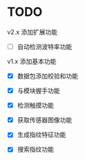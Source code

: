 
# TODO

v2.x 添加扩展功能

+ [ ] 自动检测波特率功能

v1.x 添加基本功能

+ [x] 数据包添加校验和功能
+ [x] 与模块握手功能
+ [x] 检测触摸功能
+ [x] 获取传感器图像功能
+ [x] 生成指纹特征功能
+ [x] 搜索指纹功能

